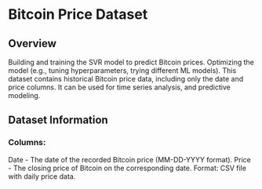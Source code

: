# Bitcoin Price Dataset
## Overview
Building and training the SVR model to predict Bitcoin prices.
Optimizing the model (e.g., tuning hyperparameters, trying different ML models).
This dataset contains historical Bitcoin price data, including only the date and price columns. It can be used for time series analysis, and predictive modeling.

## Dataset Information
### Columns:
Date - The date of the recorded Bitcoin price (MM-DD-YYYY format).
Price - The closing price of Bitcoin on the corresponding date.
Format: CSV file with daily price data.

